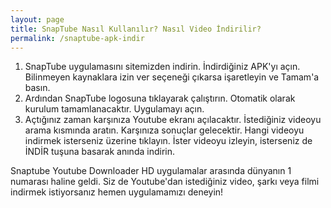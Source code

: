 ```yaml
---
layout: page
title: SnapTube Nasıl Kullanılır? Nasıl Video İndirilir?
permalink: /snaptube-apk-indir
---
```


  <script async src="//pagead2.googlesyndication.com/pagead/js/adsbygoogle.js"></script>
<!-- KingBaglanti -->
<ins class="adsbygoogle"
     style="display:block"
     data-ad-client="ca-pub-7942429830883405"
     data-ad-slot="4590880399"
     data-ad-format="link"></ins>
<script>
(adsbygoogle = window.adsbygoogle || []).push({});
</script>
<ol>
<li>SnapTube uygulamasını sitemizden indirin. İndirdiğiniz APK'yı açın. Bilinmeyen kaynaklara izin ver seçeneği çıkarsa işaretleyin ve Tamam'a basın.</li>
<li>Ardından SnapTube logosuna tıklayarak çalıştırın. Otomatik olarak kurulum tamamlanacaktır. Uygulamayı açın.</li>
<li>Açtığınız zaman karşınıza Youtube ekranı açılacaktır. İstediğiniz videoyu arama kısmında aratın. Karşınıza sonuçlar gelecektir. Hangi videoyu indirmek isterseniz üzerine tıklayın. İster videoyu izleyin, isterseniz de İNDİR tuşuna basarak anında indirin.</li>
</ol>

Snaptube Youtube Downloader HD uygulamalar arasında dünyanın 1 numarası haline geldi. Siz de Youtube'dan istediğiniz video, şarkı veya filmi indirmek istiyorsanız hemen uygulamamızı deneyin!
